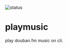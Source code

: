 ![status](https://travis-ci.org/os4uinfo/playmusic.svg?branch=master)
# playmusic
play douban.fm music on cli.
